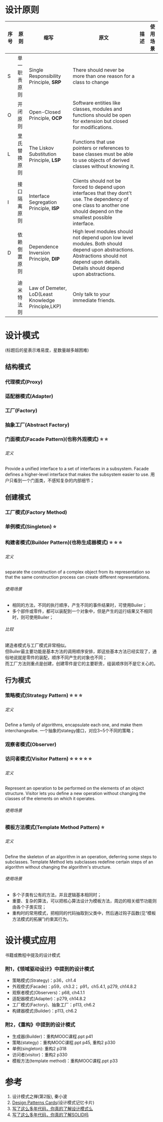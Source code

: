 
# 设计原则

|序号|原则|缩写|原文|描述|使用场景|
|--|--|--|--|--|--|
|S|单一职责原则|Single Responsibility Principle, **SRP**|There should never be more than one reason for a class to change|||
|O|开闭原则|Open-Closed Principle, **OCP**|Software entities like classes, modules and functions should be open for extension but closed for modifications.|||
|L|里氏替换原则|The Liskov Substitution Principle, **LSP**|Functions that use pointers or references to base classes must be able to use objects of derived classes without knowing it.|||
|I|接口隔离原则|Interface Segregation Principle, **ISP**|Clients should not be forced to depend upon interfaces that they dont't use. The dependency of one class to another one should depend on the smallest possible interface.|||
|D|依赖倒置原则|Dependence Inversion Principle, **DIP**|High level modules should not depend upon low level modules. Both should depend upon abstractions. Abstractions should not depend upon details. Details should depend upon abstractions.|||
| |迪米特法则|Law of Demeter, LoD(Least Knowledge Principle,LKP)|Only talk to your immediate friends.|||

# 设计模式
(标题后的星表示难易度，星数量越多越困难)

## 结构模式
### 代理模式(Proxy)
### 适配器模式(Adapter)
### 工厂(Factory)
### 抽象工厂(Abstract Factory)

### 门面模式(Facade Pattern)(也称外观模式) :star: :star: 
###### 定义
Provide a unified interface to a set of interfaces in a subsystem. Facade defines a higher-level interface that makes the subsystem easier to use.
用户只看到一个门面类，不感知复杂的内部细节；

## 创建模式
### 工厂模式(Factory Method)
### 单例模式(Singleton)  :star: 
### 构建者模式(Builder Pattern)(也称生成器模式) :star: :star: :star: 
###### 定义
separate the construction of a complex object from its representation so that the same construction process can create different representations.
###### 使用场景
- 相同的方法，不同的执行顺序，产生不同的事件结果时，可使用Builer；
- 多个部件或零件，都可以装配到一个对象中，但是产生的运行结果又不相同时，则可使用Builer；
###### 比较
建造者模式与工厂模式非常相似。  
但Builer最主要功能是基本方法的调用顺序安排，即这些基本方法已经实现了，通俗地说就是零件的装配，顺序不同产生的对象也不同；  
而工厂方法则重点是创建，创建零件是它的主要职责，组装顺序则不是它关心的。  

## 行为模式
### 策略模式(Strategy Pattern) :star: :star: :star: 
###### 定义
Define a family of algorithms, encapsulate each one, and make them interchangealbe.
一个抽象的stategy接口，对应3~5个不同的策略；

### 观察者模式(Observer)

### 访问者模式(Visitor Pattern) :star: :star: :star: :star: :star: 
###### 定义
Represent an operation to be performed on the elements of an object structure. Visitor lets you define a new operation without changing the classes of the elements on which it operates.
###### 使用场景


### 模板方法模式(Template Method Pattern)  :star: 
###### 定义
Define the skeleton of an algorithm in an operation, deferring some steps to subclasses. Template Method lets subclasses redefine certain steps of an algorithm without changing the algorithm's structure.
###### 使用场景
- 多个子类有公有的方法，并且逻辑基本相同时；
- 重要、复杂的算法，可以把核心算法设计为模板方法，周边的相关细节功能则由各个子类实现；
- 重构时的常用模式，把相同的代码抽取到父类中，然后通过钩子函数(见“模板方法模式的拓展”)约束其行为。

# 设计模式应用
书籍或教程中提及的设计模式
### 附1，《领域驱动设计》中提到的设计模式
- 策略模式(Strategy)：p36，ch1.4
- 外观模式(Facade)：p59，ch3.2； p91，ch5.4.1, p279, ch14.8.2
- 观察者模式(Observers)：p68, ch4.1.1
- 适配器模式(Adapter)：p279, ch14.8.2
- 工厂模式(Factory)、抽象工厂：p113, ch6.2
- 构建器模式(Builder)：p113, ch6.2
### 附2，《重构》中提到的设计模式
- 生成器(Builder)：重构MOOC课程.ppt p41
- 策略(stategy)：重构MOOC课程.ppt p45, 重构2 p330
- 单例(singleton): 重构2 p318
- 访问者(visitor)：重构2 p330
- 模板方法(template method)：重构MOOC课程.ppt p33

# 参考
1. 设计模式之禅(第2版), 秦小波 
2. [Design Patterns Cards](http://www.mcdonaldland.info/files/designpatterns/designpatternscard.pdf)(设计模式记忆卡片)
3. [写了这么多年代码，你真的了解设计模式么](https://insights.thoughtworks.cn/do-you-really-know-design-pattern/)
4. [写了这么多年代码，你真的了解SOLID吗](https://insights.thoughtworks.cn/what-is-solid-principle/)
